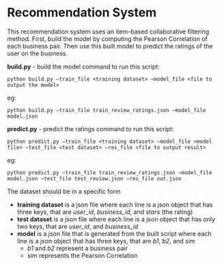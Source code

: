 # Recommendation System

This recommendation system uses an item-based collaborative filtering method. First, build the model by computing the Pearson Correlation of each business pair. Then use this built model to predict the ratings of the user on the business.

**build.py** - build the model command to run this script:

```shell
python build.py –train_file <training dataset> –model_file <file to output the model>
```

eg:

```shell
python build.py –train_file train_review_ratings.json –model_file model.json
```

**predict.py** - predict the ratings command to run this script:

```shell
python predict.py –train_file <training dataset> –model_file <model file> –test_file <test dataset> –res_file <file to output result>
```

eg:

```shell
python predict.py –train_file train_review_ratings.json –model_file model.json –test_file test_review.json –res_file out.json
```

The dataset should be in a specific form

- **training dataset** is a json file where each line is a json object that has three keys, that are _user_id_, _business_id_, and _stars_ (the rating)
- **test dataset** is a json file where each line is a json object that has only two keys, that are _user_id_, and _business_id_
- **model** is a json file that is generated from the built script where each line is a json object that has three keys, that are _b1_, _b2_, and _sim_
  - _b1_ and _b2_ represent a business pair
  - _sim_ represents the Pearson Correlation
